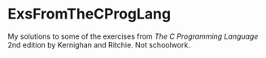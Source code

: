 # ExsFromTheCProgLang
My solutions to some of the exercises from *The C Programming Language* 2nd edition by Kernighan and Ritchie. Not schoolwork.
